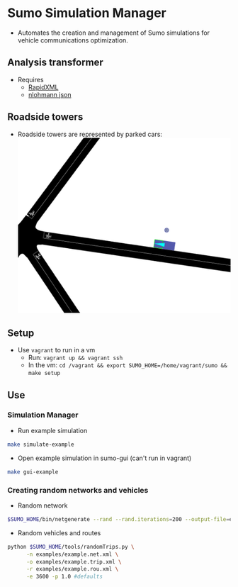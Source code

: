 # Sumo Simulation Manager
- Automates the creation and management of Sumo simulations for vehicle communications optimization.

## Analysis transformer
- Requires
  - [RapidXML](https://sourceforge.net/projects/rapidxml/)
  - [nlohmann json](https://raw.githubusercontent.com/nlohmann/json/develop/single_include/nlohmann/json.hpp)


## Roadside towers
- Roadside towers are represented by parked cars:
![Screenshot](docs/images/example_server.png)

## Setup
- Use `vagrant` to run in a vm
  - Run: `vagrant up && vagrant ssh`
  - In the vm: `cd /vagrant && export SUMO_HOME=/home/vagrant/sumo && make setup`

## Use

### Simulation Manager
- Run example simulation
```bash
make simulate-example
```

- Open example simulation in sumo-gui (can't run in vagrant)
```bash
make gui-example
```

### Creating random networks and vehicles
- Random network
```bash
$SUMO_HOME/bin/netgenerate --rand --rand.iterations=200 --output-file=example.net.xml
```

- Random vehicles and routes
```bash
python $SUMO_HOME/tools/randomTrips.py \
      -n examples/example.net.xml \
      -o examples/example.trip.xml \
      -r examples/example.rou.xml \
      -e 3600 -p 1.0 #defaults
```
